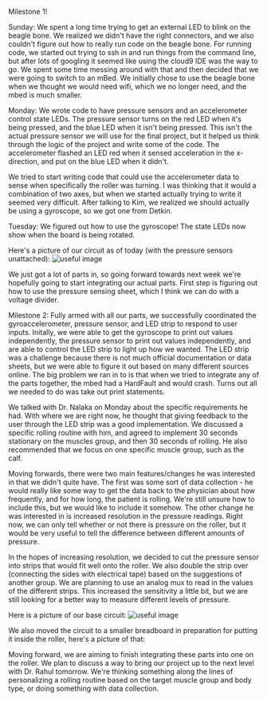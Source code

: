 Milestone 1!

Sunday:
We spent a long time trying to get an external LED to blink on the beagle bone. We realized we didn't have the right connectors, and we also couldn't figure out how to really run code on the beagle bone. For running code, we started out trying to ssh in and run things from the command line, but after lots of googling it seemed like using the cloud9 IDE was the way to go. We spent some time messing around with that and then decided that we were going to switch to an mBed. We initially chose to use the beagle bone when we thought we would need wifi, which we no longer need, and the mbed is much smaller.

Monday:
We wrote code to have pressure sensors and an accelerometer control state LEDs. The pressure sensor turns on the red LED when it's being pressed, and the blue LED when it isn't being pressed. This isn't the actual pressure sensor we will use for the final project, but it helped us think through the logic of the project and write some of the code. The accelerometer flashed an LED red when it sensed acceleration in the x-direction, and put on the blue LED when it didn't.

We tried to start writing code that could use the accelerometer data to sense when specifically the roller was turning. I was thinking that it would a combination of two axes, but when we started actually trying to write it seemed very difficult. After talking to Kim, we realized we should actually be using a gyroscope, so we got one from Detkin.

Tuesday: 
We figured out how to use the gyroscope! The state LEDs now show when the board is being rotated. 

Here's a picture of our circuit as of today (with the pressure sensors unattached):
![useful image](shannon3297.github.io/rainbowRoller/assets/milestone1.HEIC)

We just got a lot of parts in, so going forward towards next week we're hopefully going to start integrating our actual parts. First step is figuring out how to use the pressure sensing sheet, which I think we can do with a voltage divider. 

Milestone 2:
Fully armed with all our parts, we successfully coordinated the gyroaccelerometer, pressure sensor, and LED strip to respond 
to user inputs. Initally, we were able to get the gyroscope to print out values independently, the pressure sensor to print out values independently, and are able to control the LED strip to light up how we wanted. The LED strip was a challenge because there is not much official documentation or data sheets, but we were able to figure it out based on many different sources online. The big problem we ran in to is that when we tried to integrate any of the parts together, the mbed had a HardFault and would crash. Turns out all we needed to do was take out print statements.

We talked with Dr. Nalaka on Monday about the specific requirements he had. With where we are right now, he thought that giving feedback to the user through the LED strip was a good implementation. We discussed a specific rolling routine with him, and agreed to implement 30 seconds stationary on the muscles group, and then 30 seconds of rolling. He also recommended that we focus on one specific muscle group, such as the calf. 

Moving forwards, there were two main features/changes he was interested in that we didn't quite have. The first was some sort of data collection - he would really like some way to get the data back to the physician about how frequently, and for how long, the patient is rolling. We're still unsure how to include this, but we would like to include it somehow. The other change he was interested in is increased resolution in the pressure readings. Right now, we can only tell whether or not there is pressure on the roller, but it would be very useful to tell the difference between different amounts of pressure. 

In the hopes of increasing resolution, we decided to cut the pressure sensor into strips that would fit well onto the roller. We also double the strip over (connecting the sides with electrical tape) based on the suggestions of another group. We are planning to use an analog mux to read in the values of the different strips. This increased the sensitivity a little bit, but we are still looking for a better way to measure different levels of pressure.

Here is a picture of our base circuit:
![useful image](shannon3297.github.io/rainbowRoller/assets/circuit2.jpg)

We also moved the circuit to a smaller breadboard in preparation for putting it inside the roller, here's a picture of that:


Moving forward, we are aiming to finish integrating these parts into one on the roller. We plan to discuss a way to bring our project up to the next level with Dr. Rahul tomorrow. We're thinking something along the lines of personalizing a rolling routine based on the target muscle group and body type, or doing something with data collection.
